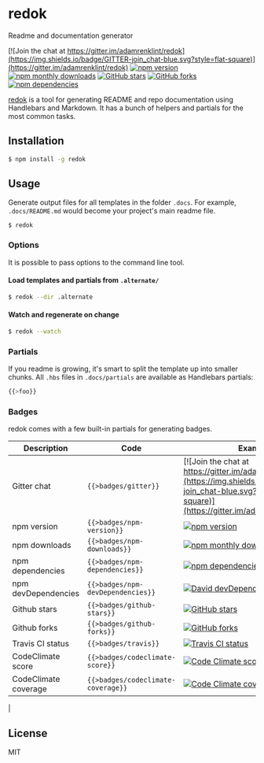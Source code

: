 redok
====

Readme and documentation generator

[![Join the chat at https://gitter.im/adamrenklint/redok](https://img.shields.io/badge/GITTER-join_chat-blue.svg?style=flat-square)](https://gitter.im/adamrenklint/redok)
 [![npm version](https://img.shields.io/npm/v/redok.svg?style=flat-square)](https://www.npmjs.com/package/redok) 
 [![npm monthly downloads](https://img.shields.io/npm/dm/redok.svg?style=flat-square)](https://www.npmjs.com/package/redok)
 [![GitHub stars](https://img.shields.io/github/stars/adamrenklint/redok.svg?style=flat-square)](https://github.com/adamrenklint/redok/stargazers)
 [![GitHub forks](https://img.shields.io/github/forks/adamrenklint/redok.svg?style=flat-square)](https://github.com/adamrenklint/redok/network)
 [![npm dependencies](https://img.shields.io/david/adamrenklint/redok.svg?style=flat-square)](https://david-dm.org/adamrenklint/redok)


[redok](https://www.npmjs.com/package/redok) is a tool for generating README and repo documentation using Handlebars and Markdown. It has a bunch of helpers and partials for the most common tasks.

## Installation

```sh
$ npm install -g redok
```

## Usage

Generate output files for all templates in the folder ```.docs```. For example, ```.docs/README.md``` would become your project's main readme file.

```
$ redok
```

### Options

It is possible to pass options to the command line tool.

#### Load templates and partials from ```.alternate/```

```sh
$ redok --dir .alternate
```

#### Watch and regenerate on change

```sh
$ redok --watch
```

### Partials

If you readme is growing, it's smart to split the template up into smaller chunks. All ```.hbs``` files in ```.docs/partials``` are available as Handlebars partials:

```js
{{>foo}}
```

### Badges

redok comes with a few built-in partials for generating badges.

|Description|Code|Example|
|---|---|---|
|Gitter chat|```{{>badges/gitter}}```|[![Join the chat at https://gitter.im/adamrenklint/redok](https://img.shields.io/badge/GITTER-join_chat-blue.svg?style=flat-square)](https://gitter.im/adamrenklint/redok)|
|npm version|```{{>badges/npm-version}}```|[![npm version](https://img.shields.io/npm/v/redok.svg?style=flat-square)](https://www.npmjs.com/package/redok) |
|npm downloads|```{{>badges/npm-downloads}}```|[![npm monthly downloads](https://img.shields.io/npm/dm/redok.svg?style=flat-square)](https://www.npmjs.com/package/redok)|
|npm dependencies|```{{>badges/npm-dependencies}}```|[![npm dependencies](https://img.shields.io/david/adamrenklint/redok.svg?style=flat-square)](https://david-dm.org/adamrenklint/redok)|
|npm devDependencies|```{{>badges/npm-devDependencies}}```|[![David devDependencies](https://img.shields.io/david/dev/adamrenklint/redok.svg?style=flat-square)](https://david-dm.org/adamrenklint/redok#info=devDependencies)|
|Github stars|```{{>badges/github-stars}}```|[![GitHub stars](https://img.shields.io/github/stars/adamrenklint/redok.svg?style=flat-square)](https://github.com/adamrenklint/redok/stargazers)|
|Github forks|```{{>badges/github-forks}}```|[![GitHub forks](https://img.shields.io/github/forks/adamrenklint/redok.svg?style=flat-square)](https://github.com/adamrenklint/redok/network)|
|Travis CI status|```{{>badges/travis}}```|[![Travis CI status](https://img.shields.io/travis/adamrenklint/redok.svg?style=flat-square)](https://travis-ci.org/adamrenklint/redok)|
|CodeClimate score|```{{>badges/codeclimate-score}}```|[![Code Climate score](https://img.shields.io/codeclimate/github/adamrenklint/redok.svg?style=flat-square)](https://codeclimate.com/github/adamrenklint/redok)|
|CodeClimate coverage|```{{>badges/codeclimate-coverage}}```|[![Code Climate coverage](https://img.shields.io/codeclimate/coverage/github/adamrenklint/redok.svg?style=flat-square)](https://codeclimate.com/github/adamrenklint/redok)
|

## License

MIT
